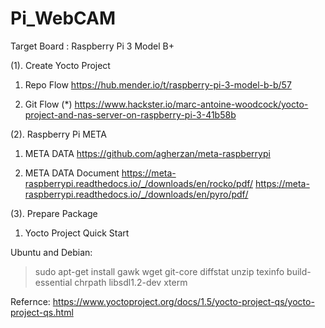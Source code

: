 # Pi_WebCAM

Target Board : Raspberry Pi 3 Model B+

(1). Create Yocto Project

1. Repo Flow 
https://hub.mender.io/t/raspberry-pi-3-model-b-b/57

2. Git Flow (*)
https://www.hackster.io/marc-antoine-woodcock/yocto-project-and-nas-server-on-raspberry-pi-3-41b58b

(2). Raspberry Pi META  

1. META DATA
https://github.com/agherzan/meta-raspberrypi

2. META DATA Document
https://meta-raspberrypi.readthedocs.io/_/downloads/en/rocko/pdf/
https://meta-raspberrypi.readthedocs.io/_/downloads/en/pyro/pdf/

(3). Prepare Package 
 
1. Yocto Project Quick Start

Ubuntu and Debian:
> sudo apt-get install gawk wget git-core diffstat unzip texinfo build-essential chrpath libsdl1.2-dev xterm

Refernce:
https://www.yoctoproject.org/docs/1.5/yocto-project-qs/yocto-project-qs.html

 

